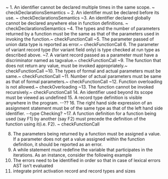 ~ 1. An identifier cannot be declared multiple times in the same scope. ~ checkDeclarationsSemantics
~ 2. An identifier must be declared before its use. ~ checkDeclarationsSemantics
~3. An identifier declared globally cannot be declared anywhere else in function definitions. ~ checkDeclarationsSemantics
~4. The types and the number of parameters returned by a function must be the same as that of the parameters used in invoking the function.~ checkFunctionCall
~5. The parameter passed of union data type is reported as error.~ checkFunctionCall
6. The parameter of variant record type (for variant field only) is type checked at run type as described above.
~7. A variant record passed as a parameter must have a discriminator named as tagvalue.~ checkFunctionCall
~9. The function that does not return any value, must be invoked appropriately.~ checkFunctionCall
~10. The types of formal and actual parameters must be same.~ checkFunctionCall
~11. Number of actual parameters must be same as that of formal parameters.~ checkFunctionCall
~12. Function overloading is not allowed.~ checkOverloading
~13. The function cannot be invoked recursively.~ checkFunctionCall
14. An identifier used beyond its scope must be viewed as undefined 
15. A record type definition is visible anywhere in the program.    --??
16. The right hand side expression of an assignment statement must be of the same type as that of the left hand side identifier. --type Checking?
~17. A function definition for a function being used (say F1) by another (say F2) must precede the definition of the function using it(i.e. F2). ~ checkFunctionCall

8. The parameters being returned by a function must be assigned a value. If a parameter does not get a value assigned within the function definition, it  should be reported as an error.
18. A while statement must redefine the variable that participates in the iterations. As an instance, consider the following example
19. The errors need to be identified in order so that in case of lexical errors AST isn't evaluated
20. integrate print activation record and record types and sizes
